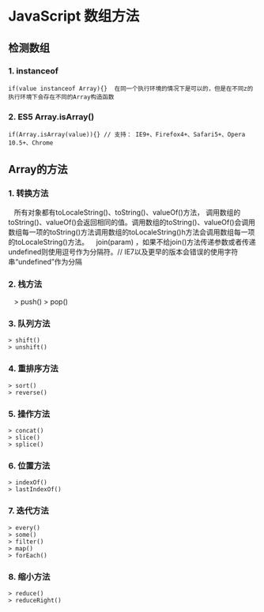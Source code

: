 
# JavaScript 数组方法

## 检测数组

### 1. instanceof 
    if(value instanceof Array){}  在同一个执行环境的情况下是可以的，但是在不同z的执行环境下会存在不同的Array构造函数
### 2. ES5  Array.isArray()
    if(Array.isArray(value)){} // 支持： IE9+、Firefox4+、Safari5+、Opera 10.5+、Chrome

## Array的方法
### 1. 转换方法
    所有对象都有toLocaleString()、toString()、valueOf()方法， 调用数组的toString()、valueOf()会返回相同的值。调用数组的toString()、valueOf()会调用数组每一项的toString()方法调用数组的toLocaleString()h方法会调用数组每一项的toLocaleString()方法。
    join(param) ，如果不给join()方法传递参数或者传递undefined则使用逗号作为分隔符。// IE7以及更早的版本会错误的使用字符串“undefined”作为分隔

### 2. 栈方法
    > push()
    > pop()
### 3. 队列方法
    > shift()
    > unshift()

### 4. 重排序方法
    > sort()
    > reverse()
    
### 5. 操作方法
    > concat()
    > slice()
    > splice()
    
### 6. 位置方法    
    > indexOf()
    > lastIndexOf()
    
### 7. 迭代方法
    > every()
    > some()
    > filter()
    > map()
    > forEach()
    
### 8. 缩小方法
    > reduce()
    > reduceRight()
    








